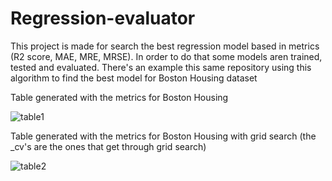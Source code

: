 # Regression-evaluator
This project is made for search the best regression model based in metrics (R2 score, MAE, MRE, MRSE). In order to do that some models aren trained, tested and evaluated.
There's an example this same repository using this algorithm to find the best model for Boston Housing dataset

Table generated with the metrics for Boston Housing

![table1](https://user-images.githubusercontent.com/54556367/121899764-1a000a80-ccfb-11eb-8977-5b8a3a6154ec.png)

Table generated with the metrics for Boston Housing with grid search (the _cv's are the ones that get through grid search)

![table2](https://user-images.githubusercontent.com/54556367/121899979-4b78d600-ccfb-11eb-928e-238d5d22b38f.png)
